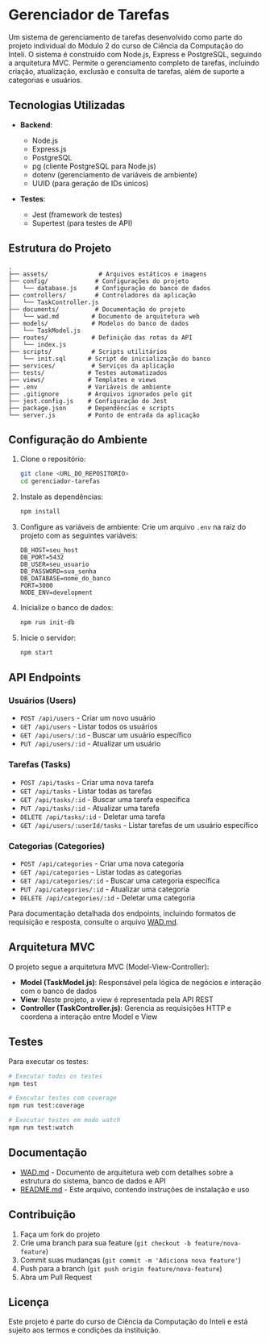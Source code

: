 # Gerenciador de Tarefas

Um sistema de gerenciamento de tarefas desenvolvido como parte do projeto individual do Módulo 2 do curso de Ciência da Computação do Inteli. O sistema é construído com Node.js, Express e PostgreSQL, seguindo a arquitetura MVC. Permite o gerenciamento completo de tarefas, incluindo criação, atualização, exclusão e consulta de tarefas, além de suporte a categorias e usuários.

## Tecnologias Utilizadas

- **Backend**:
  - Node.js
  - Express.js
  - PostgreSQL
  - pg (cliente PostgreSQL para Node.js)
  - dotenv (gerenciamento de variáveis de ambiente)
  - UUID (para geração de IDs únicos)

- **Testes**:
  - Jest (framework de testes)
  - Supertest (para testes de API)

## Estrutura do Projeto

```
.
├── assets/              # Arquivos estáticos e imagens
├── config/             # Configurações do projeto
│   └── database.js     # Configuração do banco de dados
├── controllers/        # Controladores da aplicação
│   └── TaskController.js
├── documents/          # Documentação do projeto
│   └── wad.md         # Documento de arquitetura web
├── models/            # Modelos do banco de dados
│   └── TaskModel.js
├── routes/            # Definição das rotas da API
│   └── index.js
├── scripts/           # Scripts utilitários
│   └── init.sql      # Script de inicialização do banco
├── services/          # Serviços da aplicação
├── tests/            # Testes automatizados
├── views/            # Templates e views
├── .env              # Variáveis de ambiente
├── .gitignore        # Arquivos ignorados pelo git
├── jest.config.js    # Configuração do Jest
├── package.json      # Dependências e scripts
└── server.js         # Ponto de entrada da aplicação
```

## Configuração do Ambiente

1. Clone o repositório:
    ```bash
    git clone <URL_DO_REPOSITORIO>
    cd gerenciador-tarefas
    ```

2. Instale as dependências:
    ```bash
    npm install
    ```

3. Configure as variáveis de ambiente:
   Crie um arquivo `.env` na raiz do projeto com as seguintes variáveis:
    ```
    DB_HOST=seu_host
    DB_PORT=5432
    DB_USER=seu_usuario
    DB_PASSWORD=sua_senha
    DB_DATABASE=nome_do_banco
    PORT=3000
    NODE_ENV=development
    ```

4. Inicialize o banco de dados:
    ```bash
    npm run init-db
    ```

5. Inicie o servidor:
    ```bash
    npm start
    ```

## API Endpoints

### Usuários (Users)

- `POST /api/users` - Criar um novo usuário
- `GET /api/users` - Listar todos os usuários
- `GET /api/users/:id` - Buscar um usuário específico
- `PUT /api/users/:id` - Atualizar um usuário

### Tarefas (Tasks)

- `POST /api/tasks` - Criar uma nova tarefa
- `GET /api/tasks` - Listar todas as tarefas
- `GET /api/tasks/:id` - Buscar uma tarefa específica
- `PUT /api/tasks/:id` - Atualizar uma tarefa
- `DELETE /api/tasks/:id` - Deletar uma tarefa
- `GET /api/users/:userId/tasks` - Listar tarefas de um usuário específico

### Categorias (Categories)

- `POST /api/categories` - Criar uma nova categoria
- `GET /api/categories` - Listar todas as categorias
- `GET /api/categories/:id` - Buscar uma categoria específica
- `PUT /api/categories/:id` - Atualizar uma categoria
- `DELETE /api/categories/:id` - Deletar uma categoria

Para documentação detalhada dos endpoints, incluindo formatos de requisição e resposta, consulte o arquivo [WAD.md](documents/wad.md).

## Arquitetura MVC

O projeto segue a arquitetura MVC (Model-View-Controller):

- **Model (TaskModel.js)**: Responsável pela lógica de negócios e interação com o banco de dados
- **View**: Neste projeto, a view é representada pela API REST
- **Controller (TaskController.js)**: Gerencia as requisições HTTP e coordena a interação entre Model e View

## Testes

Para executar os testes:

```bash
# Executar todos os testes
npm test

# Executar testes com coverage
npm run test:coverage

# Executar testes em modo watch
npm run test:watch
```

## Documentação

- [WAD.md](documents/wad.md) - Documento de arquitetura web com detalhes sobre a estrutura do sistema, banco de dados e API
- [README.md](README.md) - Este arquivo, contendo instruções de instalação e uso

## Contribuição

1. Faça um fork do projeto
2. Crie uma branch para sua feature (`git checkout -b feature/nova-feature`)
3. Commit suas mudanças (`git commit -m 'Adiciona nova feature'`)
4. Push para a branch (`git push origin feature/nova-feature`)
5. Abra um Pull Request

## Licença

Este projeto é parte do curso de Ciência da Computação do Inteli e está sujeito aos termos e condições da instituição.

